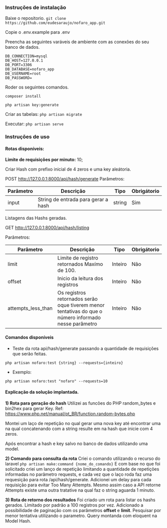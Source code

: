 
### Instruções de instalação

Baixe o repositorio. 
`git clone https://github.com/eudesaraujo/nofaro_app.git`

Copie o .env.example para .env 

Preencha as seguintes varáveis de ambiente com as conexões do seu banco de dados.

    DB_CONNECTION=mysql
    DB_HOST=127.0.0.1
    DB_PORT=3306
    DB_DATABASE=nofaro_app
    DB_USERNAME=root
    DB_PASSWORD=



Roder os seguintes comandos.



`composer install`



`php artisan key:generate`



Criar as tabelas:
`php artisan migrate`




Executar:
`php artisan serve`



### Instruções de uso



#### Rotas disponíveis:



**Limite de requisições por minuto:** 10;



Criar Hash com prefixo inicial de 4 zeros e uma key aleátoria.



POST http://127.0.0.1:8000/api/hash/generate
Parâmetros:

|  Parâmetro | Descrição  | Tipo | Obrigátorio|
| ------------ | ------------ | ------------ | ------------ |
|  input |   String de entrada para gerar a hash | string | Sim




Listagens das Hashs geradas.



GET http://127.0.0.1:8000/api/hash/listing


Parâmetros:

|  Parâmetro | Descrição  | Tipo |Obrigátorio|
| ------------ | ------------ | ------------ | ------------ |
|  limit |   Limite de registro retornados Maxímo de 100. | Inteiro |Não
| offset  |  Inicio da leitura dos registros | Inteiro | Não
| attempts_less_than  |  Os registros retornados serão oque tiverem menor tentativas do que o número informado nesse parâmetro | Inteiro | Não


#### Comandos disponíveis

- Teste da rota api/hash/generate passando a quantidade de requisições que serão feitas.

`php artisan nofaro:test {string} --requests={inteiro}`

- Exemplo:

`php artisan nofaro:test "nofaro" --requests=10`


#### Explicação da solução implantada.

**1) Rota para geração do hash**
Utilizei as funcões do PHP random_bytes e bin2hex para gerar Key.
Ref: https://www.php.net/manual/pt_BR/function.random-bytes.php

Montei um laço de repetição no qual gerar uma nova key até encontrar uma na qual concatenando com a string resulte em na hash que inicie com 4 zeros.

Após encontrar a hash e key salvo no banco de dados utilizando uma model.

**2) Comando para consulta da rota**
Criei o comando utilizando o recurso do laravel `php artisan make:command {nome_do_comando}`
E com base no que foi solicitado criei um lanço de repetição limitando a quantidade de repetições informadas no parâmetro requests, e cada vez que o laço roda faz uma requesição para rota /api/hash/generate.
Adicionei um delay para cada requisição para evitar Too Many Attempts.
Mesmo assim caso a API retorne Attempts existe uma outra tratative na qual faz o string aguarda 1 minuto.

**3) Rota de retorno dos resultados**
Foi criado um rota para listar os hashs gerados.
Limitado por padrão a 100 registros por vez.
Adicionado a possibilidade de paginação com os parâmetros **offset** e **limit**.
Pesquisar por menor tentativa utilizando o parametro.
Query montanda com eloquent na Model Hash.







